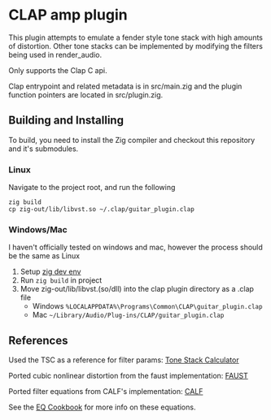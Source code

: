 # CLAP amp plugin

This plugin attempts to emulate a fender style tone stack with high amounts of
distortion. Other tone stacks can be implemented by modifying the filters being
used in render_audio.

Only supports the Clap C api.

Clap entrypoint and related metadata is in src/main.zig and the plugin
function pointers are located in src/plugin.zig.

## Building and Installing

To build, you need to install the Zig compiler and checkout this repository
and it's submodules.

### Linux

Navigate to the project root, and run the following
```
zig build
cp zig-out/lib/libvst.so ~/.clap/guitar_plugin.clap
```

### Windows/Mac

I haven't officially tested on windows and mac, however the process should
be the same as Linux
1. Setup [zig dev env](https://ziglang.org/learn/getting-started/)
2. Run `zig build` in project
3. Move zig-out/lib/libvst.(so/dll) into the clap plugin directory as a .clap file
    - Windows `%LOCALAPPDATA%\Programs\Common\CLAP\guitar_plugin.clap`
    - Mac `~/Library/Audio/Plug-ins/CLAP/guitar_plugin.clap`

## References

Used the TSC as a reference for filter params: 
[Tone Stack Calculator](http://www.guitarscience.net/tsc/info.htm)

Ported cubic nonlinear distortion from the faust implementation: 
[FAUST](https://faustlibraries.grame.fr/libs/misceffects/#efcubicnl)

Ported filter equations from CALF's implementation: 
[CALF](https://github.com/calf-studio-gear/calf/blob/master/src/calf/biquad.h)

See the
[EQ Cookbook](https://webaudio.github.io/Audio-EQ-Cookbook/audio-eq-cookbook.html)
for more info on these equations.
